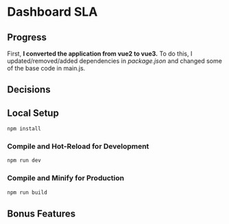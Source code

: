 # Dashboard SLA

## Progress

First, **I converted the application from vue2 to vue3.** To do this, I updated/removed/added dependencies in *package.json* and changed some of the base code in main.js.

## Decisions



## Local Setup

```sh
npm install
```

### Compile and Hot-Reload for Development

```sh
npm run dev
```

### Compile and Minify for Production

```sh
npm run build
```

## Bonus Features